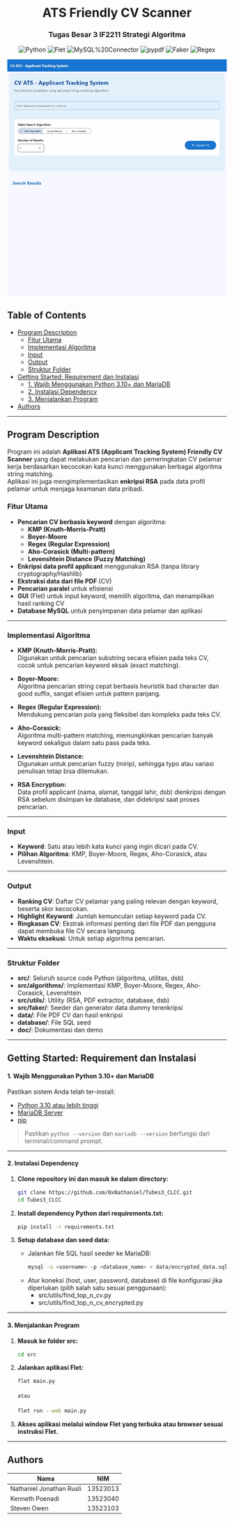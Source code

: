 <div align="center"> 
  <h1> ATS Friendly CV Scanner </h1>
  <h3> Tugas Besar 3 IF2211 Strategi Algoritma </h3>

![Python](https://img.shields.io/badge/Python-3.10%2B-blue?logo=python)
![Flet](https://img.shields.io/badge/Flet-UI-green?logo=flet)
![MySQL%20Connector](https://img.shields.io/badge/MySQL%20Connector-Database-blue?logo=mysql)
![pypdf](https://img.shields.io/badge/pypdf-PDF--Parsing-yellow?logo=adobeacrobatreader)
![Faker](https://img.shields.io/badge/Faker-Dummy%20Data-orange?logo=python)
![Regex](https://img.shields.io/badge/Regex-Built--in-lightgrey)

![DEMO GIF](./doc/Demo.gif)

</div>

## Table of Contents

- [Program Description](#program-description)
  - [Fitur Utama](#fitur-utama)
  - [Implementasi Algoritma](#implementasi-algoritma)
  - [Input](#input)
  - [Output](#output)
  - [Struktur Folder](#struktur-folder)
- [Getting Started: Requirement dan Instalasi](#getting-started-requirement-dan-instalasi)
  - [1. Wajib Menggunakan Python 3.10+ dan MariaDB](#1-wajib-menggunakan-python-310-dan-mariadb)
  - [2. Instalasi Dependency](#2-instalasi-dependency)
  - [3. Menjalankan Program](#3-menjalankan-program)
- [Authors](#authors)

---

## Program Description

Program ini adalah **Aplikasi ATS (Applicant Tracking System) Friendly CV Scanner** yang dapat melakukan pencarian dan pemeringkatan CV pelamar kerja berdasarkan kecocokan kata kunci menggunakan berbagai algoritma string matching.  
Aplikasi ini juga mengimplementasikan **enkripsi RSA** pada data profil pelamar untuk menjaga keamanan data pribadi.

### Fitur Utama

- **Pencarian CV berbasis keyword** dengan algoritma:
  - **KMP (Knuth-Morris-Pratt)**
  - **Boyer-Moore**
  - **Regex (Regular Expression)**
  - **Aho-Corasick (Multi-pattern)**
  - **Levenshtein Distance (Fuzzy Matching)**
- **Enkripsi data profil applicant** menggunakan RSA (tanpa library cryptography/Hashlib)
- **Ekstraksi data dari file PDF** (CV)
- **Pencarian paralel** untuk efisiensi
- **GUI** (Flet) untuk input keyword, memilih algoritma, dan menampilkan hasil ranking CV
- **Database MySQL** untuk penyimpanan data pelamar dan aplikasi

---

### Implementasi Algoritma

- **KMP (Knuth-Morris-Pratt):**  
  Digunakan untuk pencarian substring secara efisien pada teks CV, cocok untuk pencarian keyword eksak (exact matching).

- **Boyer-Moore:**  
  Algoritma pencarian string cepat berbasis heuristik bad character dan good suffix, sangat efisien untuk pattern panjang.

- **Regex (Regular Expression):**  
  Mendukung pencarian pola yang fleksibel dan kompleks pada teks CV.

- **Aho-Corasick:**  
  Algoritma multi-pattern matching, memungkinkan pencarian banyak keyword sekaligus dalam satu pass pada teks.

- **Levenshtein Distance:**  
  Digunakan untuk pencarian fuzzy (mirip), sehingga typo atau variasi penulisan tetap bisa ditemukan.

- **RSA Encryption:**  
  Data profil applicant (nama, alamat, tanggal lahir, dsb) dienkripsi dengan RSA sebelum disimpan ke database, dan didekripsi saat proses pencarian.

---

### Input

- **Keyword**: Satu atau lebih kata kunci yang ingin dicari pada CV.
- **Pilihan Algoritma**: KMP, Boyer-Moore, Regex, Aho-Corasick, atau Levenshtein.

---

### Output

- **Ranking CV**: Daftar CV pelamar yang paling relevan dengan keyword, beserta skor kecocokan.
- **Highlight Keyword**: Jumlah kemunculan setiap keyword pada CV.
- **Ringkasan CV**: Ekstrak informasi penting dari file PDF dan pengguna dapat membuka file CV secara langsung.
- **Waktu eksekusi**: Untuk setiap algoritma pencarian.

---

### Struktur Folder

- **src/**: Seluruh source code Python (algoritma, utilitas, dsb)
- **src/algorithms/**: Implementasi KMP, Boyer-Moore, Regex, Aho-Corasick, Levenshtein
- **src/utils/**: Utility (RSA, PDF extractor, database, dsb)
- **src/faker/**: Seeder dan generator data dummy terenkripsi
- **data/**: File PDF CV dan hasil enkripsi
- **database/**: File SQL seed
- **doc/**: Dokumentasi dan demo

---

## Getting Started: Requirement dan Instalasi

#### 1. Wajib Menggunakan Python 3.10+ dan MariaDB

Pastikan sistem Anda telah ter-install:

- [Python 3.10 atau lebih tinggi](https://www.python.org/downloads/)
- [MariaDB Server](https://mariadb.org/download/)
- [pip](https://pip.pypa.io/en/stable/)

> Pastikan `python --version` dan `mariadb --version` berfungsi dari terminal/command prompt.

---

#### 2. Instalasi Dependency

1. **Clone repository ini dan masuk ke dalam directory:**

   ```bash
   git clone https://github.com/0xNathaniel/Tubes3_CLCC.git
   cd Tubes3_CLCC
   ```

2. **Install dependency Python dari requirements.txt:**

   ```bash
   pip install -r requirements.txt
   ```

3. **Setup database dan seed data:**
   - Jalankan file SQL hasil seeder ke MariaDB:
     ```bash
     mysql -u <username> -p <database_name> < data/encrypted_data.sql
     ```
   - Atur koneksi (host, user, password, database) di file konfigurasi jika diperlukan (pilih salah satu sesuai penggunaan):
     - src/utils/find_top_n_cv.py
     - src/utils/find_top_n_cv_encrypted.py

---

#### 3. Menjalankan Program

1. **Masuk ke folder src:**

   ```bash
   cd src
   ```

2. **Jalankan aplikasi Flet:**

   ```bash
   flet main.py

   atau

   flet run --web main.py
   ```

3. **Akses aplikasi melalui window Flet yang terbuka atau browser sesuai instruksi Flet.**

---

## Authors

| Nama                     | NIM      |
| ------------------------ | -------- |
| Nathaniel Jonathan Rusli | 13523013 |
| Kenneth Poenadi          | 13523040 |
| Steven Owen              | 13523103 |
